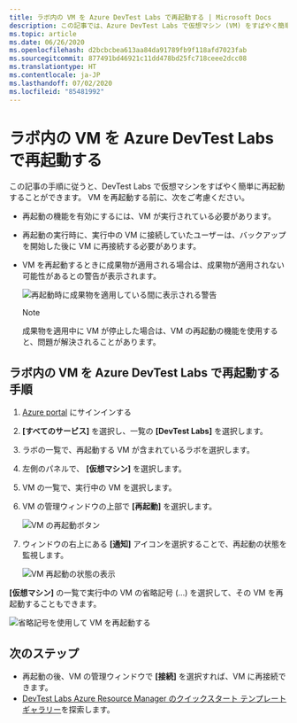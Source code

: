 ```yaml
---
title: ラボ内の VM を Azure DevTest Labs で再起動する | Microsoft Docs
description: この記事では、Azure DevTest Labs で仮想マシン (VM) をすばやく簡単に再起動する手順について説明します。
ms.topic: article
ms.date: 06/26/2020
ms.openlocfilehash: d2bcbcbea613aa84da91789fb9f118afd7023fab
ms.sourcegitcommit: 877491bd46921c11dd478bd25fc718ceee2dcc08
ms.translationtype: HT
ms.contentlocale: ja-JP
ms.lasthandoff: 07/02/2020
ms.locfileid: "85481992"
---
```

# <a name="restart-a-vm-in-a-lab-in-azure-devtest-labs"></a>ラボ内の VM を Azure DevTest Labs で再起動する
この記事の手順に従うと、DevTest Labs で仮想マシンをすばやく簡単に再起動することができます。 VM を再起動する前に、次をご考慮ください。

- 再起動の機能を有効にするには、VM が実行されている必要があります。
- 再起動の実行時に、実行中の VM に接続していたユーザーは、バックアップを開始した後に VM に再接続する必要があります。
- VM を再起動するときに成果物が適用される場合は、成果物が適用されない可能性があるとの警告が表示されます。

    ![再起動時に成果物を適用している間に表示される警告](./media/devtest-lab-restart-vm/devtest-lab-restart-vm-apply-artifacts.png)


   > [!NOTE]
   > 成果物を適用中に VM が停止した場合は、VM の再起動の機能を使用すると、問題が解決されることがあります。
   >
   >

## <a name="steps-to-restart-a-vm-in-a-lab-in-azure-devtest-labs"></a>ラボ内の VM を Azure DevTest Labs で再起動する手順
1. [Azure portal](https://go.microsoft.com/fwlink/p/?LinkID=525040) にサインインする
1. **[すべてのサービス]** を選択し、一覧の **[DevTest Labs]** を選択します。
1. ラボの一覧で、再起動する VM が含まれているラボを選択します。
1. 左側のパネルで、 **[仮想マシン]** を選択します。
1. VM の一覧で、実行中の VM を選択します。
1. VM の管理ウィンドウの上部で **[再起動]** を選択します。

    ![VM の再起動ボタン](./media/devtest-lab-restart-vm/devtest-lab-restart-vm.png)

1. ウィンドウの右上にある **[通知]** アイコンを選択することで、再起動の状態を監視します。

    ![VM 再起動の状態の表示](./media/devtest-lab-restart-vm/devtest-lab-restart-notification.png)

**[仮想マシン]** の一覧で実行中の VM の省略記号 (...) を選択して、その VM を再起動することもできます。

![省略記号を使用して VM を再起動する](./media/devtest-lab-restart-vm/devtest-lab-restart-elipses.png)

## <a name="next-steps"></a>次のステップ
* 再起動の後、VM の管理ウィンドウで **[接続]** を選択すれば、VM に再接続できます。
* [DevTest Labs Azure Resource Manager のクイックスタート テンプレート ギャラリー](https://github.com/Azure/azure-devtestlab/tree/master/samples/DevTestLabs/QuickStartTemplates)を探索します。
